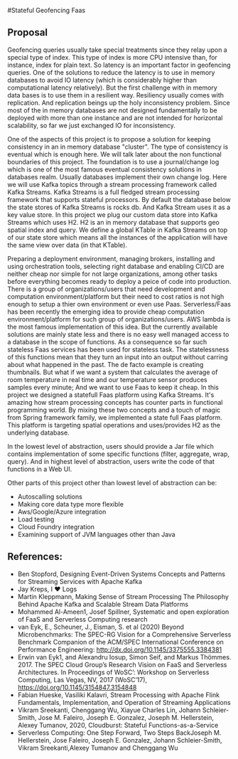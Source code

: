 #Stateful Geofencing Faas

## Proposal

Geofencing queries usually take special treatments since they relay upon a special type of index. This type of index is more CPU intensive than, for instance, index for plain text. So latency is an important factor in geofencing queries. One of the solutions to reduce the latency is to use in memory databases to avoid IO latency (which is considerably higher than computational latency relatively). 
But the first challenge with in memory data bases is to use them in a resilient way. Resiliency usually comes with replication. And replication beings up the holy inconsistency problem. 
Since most of the in memory databases are not designed fundamentally to be deployed with more than one instance and are not intended for horizontal scalability, so far we just exchanged IO for inconsistency.

One of the aspects of this project is to propose a solution for keeping consistency in an in memory database "cluster". The type of consistency is eventual which is enough here. We will talk later about the non functional boundaries of this project. 
The foundation is to use a journal/change log which is one of the most famous eventual consistency solutions in databases realm. Usually databases implement their own change log. Here we will use Kafka topics through a stream processing framework called Kafka Streams. Kafka Streams is a full fledged stream processing framework that supports stateful processors. By default the database below the state stores of Kafka Streams is rocks db. And Kafka Stream uses it as a key value store. In this project we plug our custom data store into Kafka Streams which uses H2. H2 is an in memory database that supports geo spatial index and query. 
We define a global KTable in Kafka Streams on top of our state store which means all the instances of the application will have the same view over data (in that KTable).

Preparing a deployment environment, managing brokers, installing and using orchestration tools, selecting right database and enabling CI/CD are neither cheap nor simple for not large organizations, among other tasks before everything becomes ready to deploy a peice of code into production. There is a group of organizations/users that need development and computation environment/platform but their need to cost ratios is not high enough to setup a thier own environment or even use Paas. Serverless/Faas has been recently the emerging idea to provide cheap computation environment/platform for such group of organizations/users. AWS lambda is the most famous implementation of this idea. But the currently available solutions are mainly state less and there is no easy well managed access to a database in the scope of functions. As a consequence so far such stateless Faas services has been used for stateless task. 
The statelessness of this functions mean that they turn an input into an output without carring about what happened in the past. The de facto example is creating thumbnails. But what if we want a system that calculates the average of room temperature in real time and our temperature sensor produces samples every minute; And we want to use Faas to keep it cheap.
In this project we designed a statefull Faas platform using Kafka Streams. It's amazing how stream processing concepts has counter parts in functional programming world. By mixing these two concepts and a touch of magic from Spring framework family, we implemented a state full Faas platform. This platform is targeting spatial operations and uses/provides H2 as the underlying database.

In the lowest level of abstraction, users should provide a Jar file which contains implementation of some specific functions (filter, aggregate, wrap, query). And in highest level of abstraction, users write the code of that functions in a Web UI.


Other parts of this project other than lowest level of abstraction  can be:
- Autoscalling solutions 
- Making core data type more flexible 
- Aws/Google/Azure integration 
- Load testing
- Cloud Foundry integration 
- Examining support of JVM languages other than Java


## References:
 - Ben Stopford, Designing Event-Driven Systems Concepts and Patterns for Streaming Services with Apache Kafka
 - Jay Kreps, I ♥ Logs
 - Martin Kleppmann, Making Sense of Stream Processing The Philosophy Behind Apache Kafka and Scalable Stream Data Platforms
 - Mohammed Al-Ameen1, Josef Spillner,  Systematic and open exploration of FaaS and Serverless Computing research
 - van Eyk, E., Scheuner, J., Eisman, S. et al (2020) Beyond Microbenchmarks: The SPEC-RG Vision for a Comprehensive Serverless Benchmark Companion of the ACM/SPEC International Conference on Performance Engineering: http://dx.doi.org/10.1145/3375555.3384381
 - Erwin van Eyk1, and Alexandru Iosup, Simon Seif, and Markus Thömmes. 2017. The SPEC Cloud Group’s Research Vision on FaaS and Serverless Architectures. In Proceedings of WoSC’: Workshop on Serverless Computing, Las Vegas, NV, 2017 (WoSC’17), https://doi.org/10.1145/3154847.3154848
 - Fabian Hueske, Vasiliki Kalavri, Stream Processing with Apache Flink Fundamentals, Implementation, and Operation of Streaming Applications 
 - Vikram Sreekanti, Chenggang Wu, Xiayue Charles Lin, Johann Schleier-Smith, Jose M. Faleiro, Joseph E. Gonzalez, Joseph M. Hellerstein, Alexey Tumanov, 2020, Cloudburst: Stateful Functions-as-a-Service
 - Serverless Computing: One Step Forward, Two Steps BackJoseph M. Hellerstein, Jose Faleiro, Joseph E. Gonzalez, Johann Schleier-Smith, Vikram Sreekanti,Alexey Tumanov and Chenggang Wu
